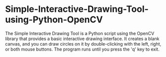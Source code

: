 # Simple-Interactive-Drawing-Tool-using-Python-OpenCV
The Simple Interactive Drawing Tool is a Python script using the OpenCV library that provides a basic interactive drawing interface. It creates a blank canvas, and you can draw circles on it by double-clicking with the left, right, or both mouse buttons. The program runs until you press the 'q' key to exit.

